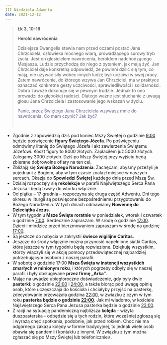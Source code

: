 ```yaml
---
III Niedziela Adwentu
date: 2021-12-12
---
```


> **Łk 3, 10-18**
>
> **Herold nawrócenia**
>
> Dzisiejsza Ewangelia stawia nam przed oczami postać Jana Chrzciciela, człowieka mocnego wiarą, prowadzącego surowy tryb życia. Jest on głosicielem nawrócenia, heroldem nadchodzącego Mesjasza. Ludzie przychodzą do niego z pytaniem, jak mają żyć. Jan Chrzciciel daje konkretną odpowiedź, że powinni dzilić się tym, co mają; nie używać siły wobec innych ludzi; być uczciwi w swej pracy. Zatem nawrócenie, do którego wzywa Jan Chrzciciel, ma w praktyce oznaczać konkretne gesty uczciwości, sprawiedliwości i solidarności. Dobro zawsze dokonuje się w pewnym trudzie. Jednak to ono prowadzi do głębokiej radości. Dlatego ważne jest słuchanie z uwagą głosu Jana Chrzciciela i zastosowanie jego wskazań w życiu.
>
> <span style="color: #666699;"> Panie, przez Świętego Jana Chrzciciela wzywasz mnie do nawrócenia. Co mam czynić? Jak żyć? </span>
>
> &nbsp;

- Zgodnie z zapowiedzią dziś pod koniec Mszy Świętej o godzinie <u>9:00</u> będzie poświęcenie **figury Świętego Józefa**. Po poświęceniu odmówimy litanię do Świętego Józefa i akt zawierzenia Świętemu Józefowi. Koszt figury to 8000 złotych. Zapłaciłem już 5000 złotych. Zalegamy 3000 złotych. Dziś po Mszy Świętej przy wyjściu będą zbierane dobrowolne ofiary na ten cel.
- Zbliżają się **Święta Bożego Narodzenia**. Zachęcam, abyśmy przeżyli je pojednani z Bogiem, aby w tym czasie znalazł miejsce w naszych sercach. Okazja do **Spowiedzi Świętej** każdego dnia przed Mszą Św.
- Dzisiaj rozpoczęły się **rekolekcje** w parafii Najświętszego Serca Pana Jezusa i będą trwały do wtorku włącznie.
- Od piątku – 17 grudnia – rozpoczyna się druga część Adwentu. Dni tego okresu w liturgii są poświęcone bezpośredniemu przygotowaniu do Bożego Narodzenia. W tych dniach odmawiamy **Nowennę do Dzieciątka Jezus**.
- W tym tygodniu **Msze Święte roratnie** w poniedziałek, wtorek i czwartek o godzinie <u>7:00</u>. Serdecznie zapraszam. W środę o godzinie <u>17:00</u>. Dzieci i młodzież przed bierzmowaniem zapraszam w środę na godzinę <u>17:00</u>.
- Są jeszcze do nabycia w zakrystii **świece wigilijne Caritas**.
- Jeszcze do środy włącznie można przynosić napełnione siatki Caritas, które jeszcze w tym tygodniu będą rozwiezione. Dziękuję wszystkim, którzy włączyli się w akcję pomocy przedswiątecznej najbardziej potrzebującym osobom z naszej parafii.
- W sobotę o godzinie 17:00 **Msza Święta w instencji wszystkich zmarłych w minionym roku**, i których pogrzeby odbyły się w naszej parafii i były obsługiwane **przez firmę „Arka”**.
- Mając na uwadze ubiegłoroczne doświadczenie, gdy były dwie **pasterki**: o godzinie <u>22:00</u> i <u>24:00</u>, a także biorąc pod uwagę opinię osób, które uczęszczaja do kościoła i chciałyby przyjść na pasterkę, zdecydowanie przeważała godzina <u>22:00</u>, w zwiazku z czym w tym roku **pasterka będzie o godzinie <u>22:00</u>**. Jak mi wiadomo, w kościele Najświętszego Serca Pana Jezusa pasterka będzie o godzinie <u>23:00</u>.
- Z racji na sytuację pandemiczną najbliższa **kolęda** - wizyta duszpasterska - odbędzie się u tych rodzin, które wcześniej zgłoszą się i wyrażą chęć spotkania, podobnie, jak przed rokiem. Choć nie ma odgórnego zakazu kolędy w formie tradycyjnej, to jednak wiele osób obawia się pandemii i kontaktu z innymi. W związku z tym można zgłaszać się po Mszy Świętej lub telefonicznie≠.
